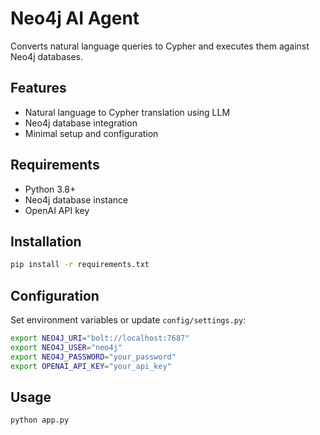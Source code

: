 # Neo4j AI Agent

Converts natural language queries to Cypher and executes them against Neo4j databases.

## Features

- Natural language to Cypher translation using LLM
- Neo4j database integration
- Minimal setup and configuration

## Requirements

- Python 3.8+
- Neo4j database instance
- OpenAI API key

## Installation

```bash
pip install -r requirements.txt
```

## Configuration

Set environment variables or update `config/settings.py`:

```bash
export NEO4J_URI="bolt://localhost:7687"
export NEO4J_USER="neo4j" 
export NEO4J_PASSWORD="your_password"
export OPENAI_API_KEY="your_api_key"
```

## Usage

```bash
python app.py
``` 